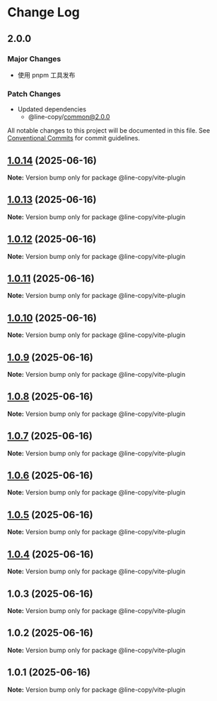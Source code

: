 # Change Log

## 2.0.0

### Major Changes

- 使用 pnpm 工具发布

### Patch Changes

- Updated dependencies
  - @line-copy/common@2.0.0

All notable changes to this project will be documented in this file.
See [Conventional Commits](https://conventionalcommits.org) for commit guidelines.

## [1.0.14](https://github.com/hnlzwaq/line-copy/compare/v1.0.13...v1.0.14) (2025-06-16)

**Note:** Version bump only for package @line-copy/vite-plugin

## [1.0.13](https://github.com/hnlzwaq/line-copy/compare/v1.0.12...v1.0.13) (2025-06-16)

**Note:** Version bump only for package @line-copy/vite-plugin

## [1.0.12](https://github.com/hnlzwaq/line-copy/compare/v1.0.11...v1.0.12) (2025-06-16)

**Note:** Version bump only for package @line-copy/vite-plugin

## [1.0.11](https://github.com/hnlzwaq/line-copy/compare/v1.0.10...v1.0.11) (2025-06-16)

**Note:** Version bump only for package @line-copy/vite-plugin

## [1.0.10](https://github.com/hnlzwaq/line-copy/compare/v1.0.9...v1.0.10) (2025-06-16)

**Note:** Version bump only for package @line-copy/vite-plugin

## [1.0.9](https://github.com/hnlzwaq/line-copy/compare/v1.0.8...v1.0.9) (2025-06-16)

**Note:** Version bump only for package @line-copy/vite-plugin

## [1.0.8](https://github.com/hnlzwaq/line-copy/compare/v1.0.7...v1.0.8) (2025-06-16)

**Note:** Version bump only for package @line-copy/vite-plugin

## [1.0.7](https://github.com/hnlzwaq/line-copy/compare/v1.0.6...v1.0.7) (2025-06-16)

**Note:** Version bump only for package @line-copy/vite-plugin

## [1.0.6](https://github.com/hnlzwaq/line-copy/compare/v1.0.5...v1.0.6) (2025-06-16)

**Note:** Version bump only for package @line-copy/vite-plugin

## [1.0.5](https://github.com/hnlzwaq/line-copy/compare/v1.0.4...v1.0.5) (2025-06-16)

**Note:** Version bump only for package @line-copy/vite-plugin

## [1.0.4](https://github.com/hnlzwaq/line-copy/compare/v1.0.3...v1.0.4) (2025-06-16)

**Note:** Version bump only for package @line-copy/vite-plugin

## 1.0.3 (2025-06-16)

**Note:** Version bump only for package @line-copy/vite-plugin

## 1.0.2 (2025-06-16)

**Note:** Version bump only for package @line-copy/vite-plugin

## 1.0.1 (2025-06-16)

**Note:** Version bump only for package @line-copy/vite-plugin
